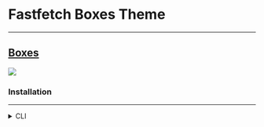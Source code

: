# Fastfetch Boxes Theme

---

[Boxes](https://github.com/JorgeAlMoLa/fastfetch-boxes-theme/blob/main/boxes.jsonc)
---
![](https://i.ibb.co/8NV36yL/Fastfetch.png)

### Installation 
---
<details>
<summary> CLI </summary>

1. Backup your config. By running
```bash
cd ~/.config/fastfetch/
```
```bash
mv config.jsonc config.jsonc.d
```
you save your current config in the file `config.jsonc.d`.

2. Clone the repo in your fastfetch's config folder
```bash
git clone https://github.com/JorgeAlMoLa/fastfetch-boxes-theme.git
``` 
3.  Copy the config file in the current directory
```bash
cp fastfetch-boxes-theme/boxes.jsonc .
``` 

4. Change file's name
```bash
mv boxes.jsonc config.jsonc
```
5. Remove fastfetch-boxes-theme directory
```bash
rm fastfetch-boxes-theme/
```

6. Run
```bash
fastfetch
```
</details>
